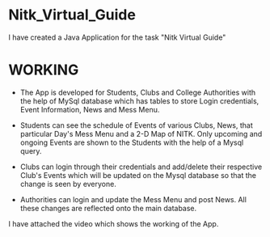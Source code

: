 # Nitk_Virtual_Guide

I have created a Java Application for the task "Nitk Virtual Guide"

# WORKING 

* The App is developed for Students, Clubs and College Authorities with the help of MySql database which has tables to store Login credentials, Event Information, News and Mess Menu.

* Students can see the schedule of Events of various Clubs, News, that particular Day's Mess Menu and a 2-D Map of NITK. Only upcoming and ongoing Events are shown to the Students with the help of a Mysql query.

* Clubs can login through their credentials and add/delete their respective Club's Events which will be updated on the Mysql database so that the change is seen by everyone.

* Authorities can login and update the Mess Menu and post News. All these changes are reflected onto the main database.

I have attached the video which shows the working of the App.
